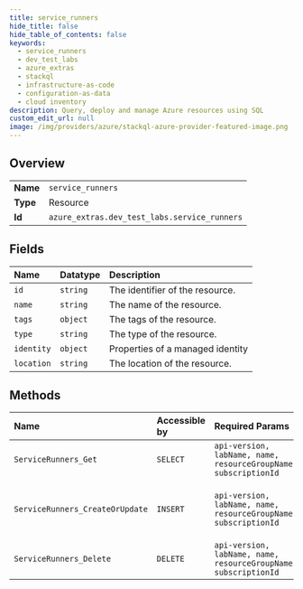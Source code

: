 ```yaml
---
title: service_runners
hide_title: false
hide_table_of_contents: false
keywords:
  - service_runners
  - dev_test_labs
  - azure_extras    
  - stackql
  - infrastructure-as-code
  - configuration-as-data
  - cloud inventory
description: Query, deploy and manage Azure resources using SQL
custom_edit_url: null
image: /img/providers/azure/stackql-azure-provider-featured-image.png
---
```

  
    

## Overview
<table><tbody>
<tr><td><b>Name</b></td><td><code>service_runners</code></td></tr>
<tr><td><b>Type</b></td><td>Resource</td></tr>
<tr><td><b>Id</b></td><td><code>azure_extras.dev_test_labs.service_runners</code></td></tr>
</tbody></table>

## Fields
| Name | Datatype | Description |
|:-----|:---------|:------------|
| `id` | `string` | The identifier of the resource. |
| `name` | `string` | The name of the resource. |
| `tags` | `object` | The tags of the resource. |
| `type` | `string` | The type of the resource. |
| `identity` | `object` | Properties of a managed identity |
| `location` | `string` | The location of the resource. |
## Methods
| Name | Accessible by | Required Params | Description |
|:-----|:--------------|:----------------|:------------|
| `ServiceRunners_Get` | `SELECT` | `api-version, labName, name, resourceGroupName, subscriptionId` | Get service runner. |
| `ServiceRunners_CreateOrUpdate` | `INSERT` | `api-version, labName, name, resourceGroupName, subscriptionId` | Create or replace an existing service runner. |
| `ServiceRunners_Delete` | `DELETE` | `api-version, labName, name, resourceGroupName, subscriptionId` | Delete service runner. |
